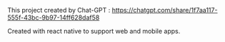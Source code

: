 This project created by Chat-GPT : https://chatgpt.com/share/1f7aa117-555f-43bc-9b97-14ff628daf58

Created with react native to support web and mobile apps.